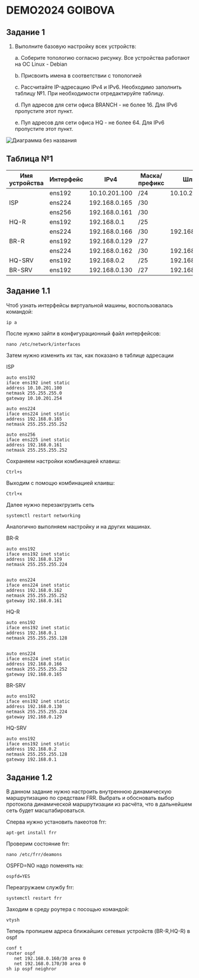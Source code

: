 # DEMO2024 GOIBOVA
Задание 1
------------------
1. Выполните базовую настройку всех устройств:
   
  	a. Соберите топологию согласно рисунку. Все устройства работают на OC Linux - Debian

    b. Присвоить имена в соответствии с топологией

    c. Рассчитайте IP-адресацию IPv4 и IPv6. Необходимо заполнить таблицу №1. При необходимости 
    отредактируйте таблицу.
  
    d. Пул адресов для сети офиса BRANCH - не более 16. Для IPv6 пропустите этот пункт.

    e. Пул адресов для сети офиса HQ - не более 64. Для IPv6 пропустите этот пункт.





   
 ![Диаграмма без названия](https://github.com/goibova5/demo2024/assets/148867942/8ee6b7e8-238b-4b32-92f2-acaa21ae315d)


Таблица №1
-------------
|Имя устройства |Интерфейс|    IPv4      |Маска/префикс |    Шлюз     |
|---------------|---------|--------------|--------------|-------------|
|               |  ens192 |10.10.201.100 |  /24         |10.10.201.254|
|   ISP         |  ens224 |192.168.0.165 |  /30         |             |                              
|               |  ens256 |192.168.0.161 |  /30         |             |
|   HQ-R        |  ens192 |192.168.0.1   |  /25         |             |
|               |  ens224 |192.168.0.166 |  /30         |192.168.0.165|
|   BR-R        |  ens192 |192.168.0.129 |  /27         |             |
|               |  ens224 |192.168.0.162 |  /30         |192.168.0.161|
|   HQ-SRV      |  ens192 |192.168.0.2   |  /25         |192.168.0.1  |
|   BR-SRV      |  ens192 |192.168.0.130 |  /27         |192.168.0.129|



## Задание 1.1 

Чтоб узнать интерфейсы виртуальной машины, воспользовалась командой:
 
 ```
ip a
```

После нужно зайти в конфигурационный файл интерфейсов:
```
nano /etc/network/interfaces
```
Затем нужно изменить их так, как показано в таблице адресации


ISP
````
auto ens192
iface ens192 inet static
address 10.10.201.100
netmask 255.255.255.0
gateway 10.10.201.254

auto ens224
iface ens224 inet static
address 192.168.0.165
netmask 255.255.255.252

auto ens256
iface ens225 inet static
address 192.168.0.161
netmask 255.255.255.252
````

Сохраняем настройки комбинацией клавиш:

```
Ctrl+s
````
Выходим с помощю комбинацией клаивш:
```
Ctrl+x
```

Далее нужно перезакгрузить сеть
```
systemctl restart networking
````

Аналогично выполняем настройку и на других машинах.

BR-R
```
auto ens192
iface ens192 inet static
address 192.168.0.129
netmask 255.255.255.224


auto ens224
iface ens224 inet static
address 192.168.0.162
netmask 255.255.255.252
gateway 192.168.0.161
```

HQ-R
```
auto ens192
iface ens192 inet static
address 192.168.0.1
netmask 255.255.255.128


auto ens224
iface ens224 inet static
address 192.168.0.166
netmask 255.255.255.252
gateway 192.168.0.165
```

BR-SRV
```
auto ens192
iface ens192 inet static
address 192.168.0.130
netmask 255.255.255.224
gateway 192.168.0.129
```

HQ-SRV

```
auto ens192
iface ens192 inet static
address 192.168.0.2
netmask 255.255.255.128
gateway 192.168.0.1
```
Задание 1.2
-------
В данном задание нужно настроить внутреннюю динамическую маршрутизацию по средствам FRR. Выбрать и обосновать выбор протокола динамической маршрутизации из расчёта, что в дальнейшем сеть будет масштабироваться.

Сперва нужно установить пакеотов frr:
```
apt-get install frr
```

Проверим состояние frr:
```
nano /etc/frr/deamons
```

OSPFD=NO надо поменять на:
```
ospfd=YES
```

Переагружаем службу frr:
```
systemctl restart frr
```
Заходим в среду роутера с посощью командой:
```
vtysh
```

Теперь пропишем адреса ближайших сетевых устройств (BR-R,HQ-R) в ospf
```
conf t
router ospf
   net 192.168.0.160/30 area 0
   net 192.168.0.170/30 area 0
sh ip ospf neighror
```
